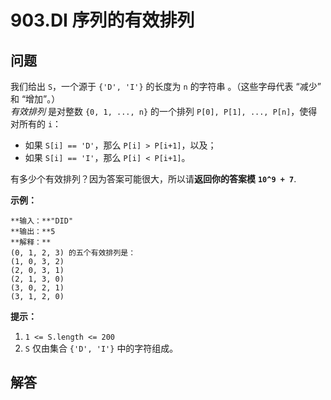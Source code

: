 # 903.DI 序列的有效排列

## 问题

我们给出 `S`，一个源于 `{'D', 'I'}` 的长度为 `n` 的字符串 。（这些字母代表 “减少” 和 “增加”。）  
*有效排列* 是对整数 `{0, 1, ..., n}` 的一个排列 `P[0], P[1], ..., P[n]`，使得对所有的 `i`：

* 如果 `S[i] == 'D'`，那么 `P[i] > P[i+1]`，以及；
* 如果 `S[i] == 'I'`，那么 `P[i] < P[i+1]`。

有多少个有效排列？因为答案可能很大，所以请**返回你的答案模** **`10^9 + 7`**.

**示例：**

```
**输入：**"DID"
**输出：**5
**解释：**
(0, 1, 2, 3) 的五个有效排列是：
(1, 0, 3, 2)
(2, 0, 3, 1)
(2, 1, 3, 0)
(3, 0, 2, 1)
(3, 1, 2, 0)

```

**提示：**

1. `1 <= S.length <= 200`
2. `S` 仅由集合 `{'D', 'I'}` 中的字符组成。



## 解答

